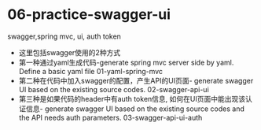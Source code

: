 # 06-practice-swagger-ui
swagger,spring mvc, ui, auth token

* 这里包括swagger使用的2种方式
* 第一种通过yaml生成代码-generate spring mvc server side by yaml. Define a basic yaml file
01-yaml-spring-mvc
* 第二种在代码中加入swagger的配置，产生API的UI页面- generate swagger UI based on the existing source codes.
02-swagger-api-ui
* 第三种是如果代码的header中有auth token信息, 如何在UI页面中能出现该认证信息- generate swagger UI based on the existing source codes and the API needs auth parameters.
03-swagger-api-ui-auth
